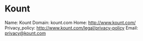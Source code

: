 
# Kount

Name: Kount
Domain: kount.com
Home: http://www.kount.com/
Privacy_policy: http://www.kount.com/legal/privacy-policy
Email: privacy@kount.com
